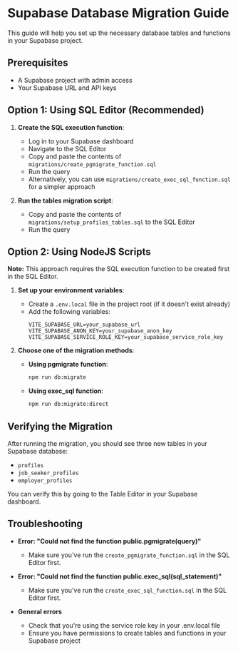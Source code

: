 # Supabase Database Migration Guide

This guide will help you set up the necessary database tables and functions in your Supabase project.

## Prerequisites

- A Supabase project with admin access
- Your Supabase URL and API keys

## Option 1: Using SQL Editor (Recommended)

1. **Create the SQL execution function**:

   - Log in to your Supabase dashboard
   - Navigate to the SQL Editor
   - Copy and paste the contents of `migrations/create_pgmigrate_function.sql`
   - Run the query
   - Alternatively, you can use `migrations/create_exec_sql_function.sql` for a simpler approach

2. **Run the tables migration script**:
   - Copy and paste the contents of `migrations/setup_profiles_tables.sql` to the SQL Editor
   - Run the query

## Option 2: Using NodeJS Scripts

**Note:** This approach requires the SQL execution function to be created first in the SQL Editor.

1. **Set up your environment variables**:

   - Create a `.env.local` file in the project root (if it doesn't exist already)
   - Add the following variables:
     ```
     VITE_SUPABASE_URL=your_supabase_url
     VITE_SUPABASE_ANON_KEY=your_supabase_anon_key
     VITE_SUPABASE_SERVICE_ROLE_KEY=your_supabase_service_role_key
     ```

2. **Choose one of the migration methods**:

   - **Using pgmigrate function**:

     ```bash
     npm run db:migrate
     ```

   - **Using exec_sql function**:
     ```bash
     npm run db:migrate:direct
     ```

## Verifying the Migration

After running the migration, you should see three new tables in your Supabase database:

- `profiles`
- `job_seeker_profiles`
- `employer_profiles`

You can verify this by going to the Table Editor in your Supabase dashboard.

## Troubleshooting

- **Error: "Could not find the function public.pgmigrate(query)"**

  - Make sure you've run the `create_pgmigrate_function.sql` in the SQL Editor first.

- **Error: "Could not find the function public.exec_sql(sql_statement)"**

  - Make sure you've run the `create_exec_sql_function.sql` in the SQL Editor first.

- **General errors**
  - Check that you're using the service role key in your .env.local file
  - Ensure you have permissions to create tables and functions in your Supabase project
